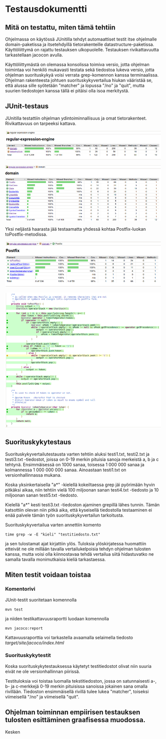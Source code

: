 # Testausdokumentti

## Mitä on testattu, miten tämä tehtiin

Ohjelmassa on käytössä JUnitilla tehdyt automaattiset testit itse ohjelmalle domain-paketissa ja itsetehdyillä tietorakenteille datastructure-paketissa. Käyttöliittymä on rajattu testauksen ulkopuolelle. Testauksen rivikattavuutta tarkastellaan jacocon avulla.

Käyttöliittymästä on olemassa konsolissa toimiva versio, jotta ohjelman toimintaa voi henkilö mukavasti testata sekä tiedostoa lukeva versio, jotta ohjelman suorituskykyä voisi verrata grep-komennon kanssa terminaalissa. Ohjelman rakenteesta johtuen suorituskykyvertailua hiukan vääristää se, että alussa sille syötetään "matcher" ja lopussa "/no" ja "quit", mutta suurien tiedostojen kanssa tällä ei pitäisi olla isoa merkitystä.

## JUnit-testaus

JUnitilla testattiin ohjelman ydintoiminnallisuus ja omat tietorakenteet. Rivikattavuus on tarpeeksi kattava.

![](https://github.com/strajama/regular-expression-engine/blob/master/documentation/kuvia/all.png)

![](https://github.com/strajama/regular-expression-engine/blob/master/documentation/kuvia/domain.png)

Yksi neljästä haarasta jää testaamatta yhdessä kohtaa Postfix-luokan toPostfix-metodissa.

![](https://github.com/strajama/regular-expression-engine/blob/master/documentation/kuvia/postfix.png)

![](https://github.com/strajama/regular-expression-engine/blob/master/documentation/kuvia/toPostfix.png)

## Suorituskykytestaus

Suorituskykyvertailutestausta varten tehtiin aluksi testi1.txt, testi2.txt ja testi3.txt -tiedostot, joissa on 0-19 merkin pituisia sanoja merkeistä a, b ja c tehtynä. Ensimmäisessä on 1000 sanaa, toisessa 1 000 000 sanaa ja kolmannessa 1 000 000 000 sanaa. Ainoastaan testi1.txt on versionhallinnassa mukana.

Koska yksinkertaisella "a*" -kielellä kokeiltaessa grep jäi pyörimään hyvin pitkäksi aikaa, niin tehtiin vielä 100 miljoonan sanan testi4.txt -tiedosto ja 10 miljoonan sanan testi5.txt -tiedosto.

Kielellä "a*" kesti testi3.txt -tiedoston ajaminen grepillä lähes tunnin. Tämän katsottiin olevan niin pitkä aika, että kyseisellä tiedostolla testaaminen ei enää palvele tämän työn suorituskykyvertailun tarkoitusta.

Suorituskykyvertailua varten annettiin komento

```
time grep -w -E "kieli" "testitiedosto.txt"
```

ja sen tulostamat ajat kirjattiin ylös. Tuloksia ylöskirjatessa huomattiin etteivät ne ole millään tavalla vertailukelpoisia tehdyn ohjelman tulosten kanssa, mutta voisi olla kiinnostavaa tehdä vertailua siitä hidastuvatko ne samalla tavalla monimutkaisia kieliä tarkastaessa.

## Miten testit voidaan toistaa

### Komentorivi

JUnit-testit suoritetaan komennolla

```
mvn test
```

ja niiden testikattavuusraportti luodaan komennolla

```
mvn jacoco:report
```

Kattavuusraporttia voi tarkastella avaamalla selaimella tiedosto _target/site/jacoco/index.html_

### Suorituskykytestit

Koska suorituskykytestauksessa käytetyt testitiedostot olivat niin suuria eivät ne ole versionhallinnan piirissä. 

Testituloksia voi toistaa luomalla tekstitiedoston, jossa on satunnaisesti a-, b- ja c-merkkejä 0-19 merkin pituisissa sanoissa jokainen sana omalla rivillään. Tiedoston ensimmäisellä rivillä tulee lukea "matcher", toiseksi viimeisellä "/no" ja viimeisellä "quit".

## Ohjelman toiminnan empiirisen testauksen tulosten esittäminen graafisessa muodossa.

Kesken
